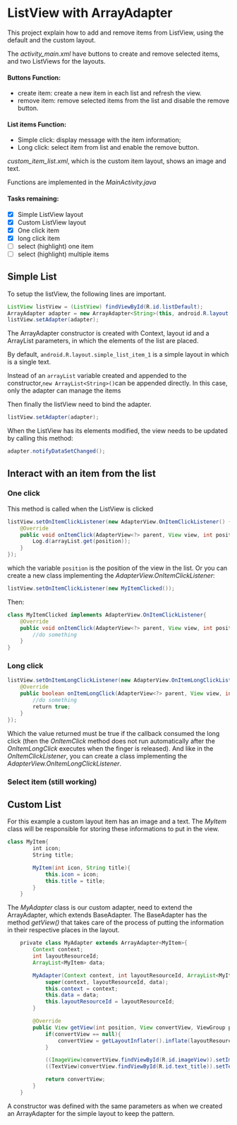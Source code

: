 # ListView with ArrayAdapter

This project explain how to add and remove items from ListView, using the default and the custom layout.

The _activity_main.xml_ have buttons to create and remove selected items, and two ListViews for the layouts.

#### Buttons Function: ####
* create item: create a new item in each list and refresh the view.
* remove item: remove selected items from the list and disable the remove button.
#### List items Function: ####
* Simple click: display message with the item information;
* Long click: select item from list and enable the remove button.

_custom_item_list.xml_, which is the custom item layout, shows an image and text.

Functions are implemented in the _MainActivity.java_

#### Tasks remaining:
- [x] Simple ListView layout
- [x] Custom ListView layout
- [x] One click item
- [x] long click item
- [ ] select (highlight) one item
- [ ] select (highlight) multiple items

## Simple List

To setup the listView, the following lines are important.
```java
ListView listView = (ListView) findViewById(R.id.listDefault);
ArrayAdapter adapter = new ArrayAdapter<String>(this, android.R.layout.simple_list_item_1, arrayList);
listView.setAdapter(adapter);
```
The ArrayAdapter constructor is created with Context, layout id and a ArrayList<T> parameters, in which the elements of the list are placed.

By default, `android.R.layout.simple_list_item_1` is a simple layout in which is a single text.

Instead of an `arrayList` variable created and appended to the constructor,`new ArrayList<String>()`can be appended directly. In this case, only the adapter can manage the items

Then finally the listView need to bind the adapter.
```java
listView.setAdapter(adapter);
```

When the ListView has its elements modified, the view needs to be updated by calling this method:
```java
adapter.notifyDataSetChanged();
```

## Interact with an item from the list
### One click
This method is called when the ListView is clicked

```java
listView.setOnItemClickListener(new AdapterView.OnItemClickListener() {
    @Override
    public void onItemClick(AdapterView<?> parent, View view, int position, long id) {
        Log.d(arrayList.get(position));
    }
});
```
which the variable `position` is the position of the view in the list.
Or you can create a new class implementing the _AdapterView.OnItemClickListener_:

```java
listView.setOnItemClickListener(new MyItemClicked());
```
Then:
```java
class MyItemClicked implements AdapterView.OnItemClickListener{
    @Override
    public void onItemClick(AdapterView<?> parent, View view, int position, long id) {
        //do something
    }
}
```

### Long click
```java
listView.setOnItemLongClickListener(new AdapterView.OnItemLongClickListener() {
    @Override
    public boolean onItemLongClick(AdapterView<?> parent, View view, int position, long id) {
        //do something
        return true;
    }
});
```
Which the value returned must be true if the callback consumed the long click (then the _OnItemClick_ method does not run automatically after the _OnItemLongClick_ executes when the finger is released).
And like in the _OnItemClickListener_, you can create a class implementing the _AdapterView.OnItemLongClickListener_.

### Select item (still working)


## Custom List

For this example a custom layout item has an image and a text. The _MyItem_ class will be responsible for storing these informations to put in the view.
```java
class MyItem{
        int icon;
        String title;

        MyItem(int icon, String title){
            this.icon = icon;
            this.title = title;
        }
    }
```
The _MyAdapter_ class is our custom adapter, need to extend the ArrayAdapter, which extends BaseAdapter. The BaseAdapter has the method _getView()_ that takes care of the process of putting the information in their respective places in the layout.

```java
    private class MyAdapter extends ArrayAdapter<MyItem>{
        Context context;
        int layoutResourceId;
        ArrayList<MyItem> data;

        MyAdapter(Context context, int layoutResourceId, ArrayList<MyItem> data){
            super(context, layoutResourceId, data);
            this.context = context;
            this.data = data;
            this.layoutResourceId = layoutResourceId;
        }

        @Override
        public View getView(int position, View convertView, ViewGroup parent){
            if(convertView == null){
                convertView = getLayoutInflater().inflate(layoutResourceId, parent, false);
            }

            ((ImageView)convertView.findViewById(R.id.imageView)).setImageResource(data.get(position).icon);
            ((TextView)convertView.findViewById(R.id.text_title)).setText(data.get(position).title);

            return convertView;
        }
    }
```

A constructor was defined with the same parameters as when we created an ArrayAdapter for the simple layout to keep the pattern.

